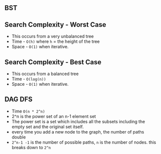 ## BST

## Search Complexity - Worst Case
- This occurs from a very unbalanced tree
- Time - `O(h)` where `h` = the height of the tree
- Space - `O(1)` when iterative.

## Search Complexity - Best Case
- This occurs from a balanced tree
- Time - `O(log(n))`
- Space - `O(1)` when iterative.

## DAG DFS
- Time `O(n * 2^n)`
- 2^n is the power set of an n-1 element set
- The power set is a set which includes all the subsets including the empty set and the original set itself.
- every time you add a new node to the graph, the number of paths double
- `2^n-1 -1` is the number of possible paths, `n` is the number of nodes. this
breaks down to `2^n`